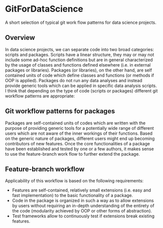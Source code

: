# GitForDataScience
A short selection of typical git work flow patterns for data science projects.

## Overview
In data science projects, we can separate code into two broad categories: scripts and packages. 
Scripts have a linear structure, they may or may not include some ad-hoc function definitions but are in general characterized by the usage of classes and functions defined elsewhere (i.e. in external packages or libraries). Packages (or libraries), on the other hand, are self contained units of code which define classes and functions (or methods if OOP is applied). Packages do not run any data analyses and instead provide generic tools which can be applied in specific data analysis scripts. I think that depending on the type of code (scripts or packages) different git workflow patterns are appropriate:

## Git workflow patterns for packages

Packages are self-contained units of codes which are written with the purpose of providing generic tools for a potentially wide range of different users which are not aware of the inner workings of their functions. Based on the generic nature of packages, different users might end up becoming contributors of new features. Once the core functionalities of a package have been established and tested by one or a few authors, it makes sense to use the feature-branch work flow to further extend the package.

## Feature-branch workflow

Applicability of this workflow is based on the following requirements:
* Features are self-contained, relatively small extensions (i.e. easy and fast implementation) to the basic functionality of a package.
* Code in the package is organized in such a way as to allow extensions by users without requiring an in-depth understanding of the entirety of the code (modularity achieved by OOP or other forms of abstraction).
* Test frameworks allow to continuously test if extensions break existing features.

